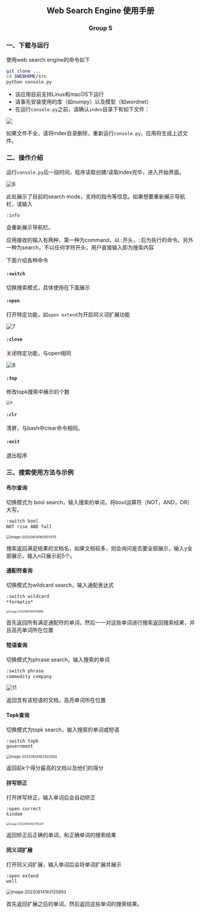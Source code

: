 ## <center> Web Search Engine 使用手册

### <center> Group 5

### 一、下载与运行

使用web search engine的命令如下

```bash
git clone ...
cd $WEBHOME/src 
python console.py
```

- 该应用目前支持Linux和macOS下运行
- 请事先安装使用的库（如numpy）以及模型（如wordnet）
- 在运行`console.py`之前，请确认`index`目录下有如下文件：

![](./image/2.png)

如果文件不全，请将index目录删除，重新运行`console.py`，应用将生成上述文件。

### 二、操作介绍

运行`console.py`后一段时间，程序读取创建/读取index完毕，进入开始界面。

![6](image\6.png)

此处展示了目前的search  mode，支持的指令等信息。如果想要重新展示导航栏，请输入

```bash
:info
```

会重新展示导航栏。

应用接收的输入有两种，第一种为command，以`:`开头，`:`后为执行的命令。另外一种为search，不以任何字符开头，用户直接输入即为搜索内容

下面介绍各种命令

#### `:switch`

切换搜索模式，具体使用在下面展示

#### `:open`

打开特定功能，如`open extend`为开启同义词扩展功能

![7](image\7.png)

#### `:close`

关闭特定功能，与open相同

<img src="image\8.png" alt="8"  />

#### `:top`

修改topk搜索中展示的个数

<img src="image\9.png" alt="9" style="zoom: 67%;" />

#### `:clr`

清屏，与bash中clear命令相同。

#### `:exit`

退出程序

### 三、搜索使用方法与示例

#### 布尔查询

切换模式为 bool search，输入搜索的单词，将bool运算符（NOT，AND，OR）大写。

```bash
:switch bool
NOT rise AND fall
```

<img src="image\10.png" alt="image-20220614160501375" style="zoom: 67%;" />

搜索返回满足结果的文档名，如果文档较多，则会询问是否要全部展示，输入y全部展示，输入n只展示前5个。

#### 通配符查询

切换模式为wildcard search，输入通配表达式

```bash
:switch wildcard
*formatio*
```

<img src="image\15.png" alt="image-20220614161016868" style="zoom:50%;" />

首先返回所有满足通配符的单词，然后一一对这些单词进行搜索返回搜索结果，并且高亮单词所在位置

#### 短语查询

切换模式为phrase search，输入搜索的单词

```bash
:switch phrase
commodity company
```

![11](image\11.png)

返回含有该短语的文档，高亮单词所在位置

#### Topk查询

切换模式为topk search，输入搜索的单词或短语

```bash
:switch topk
government
```

<img src="image\12.png" alt="image-20220614162302592" style="zoom: 67%;" />

返回前k个得分最高的文档以及他们的得分

#### 拼写矫正

打开拼写矫正，输入单词后会自动矫正

```bash
:open correct
kindom
```

<img src="image\13.png" alt="image-20220614162755341" style="zoom:50%;" />

返回矫正后正确的单词，和正确单词的搜索结果

#### 同义词扩展

打开同义词扩展，输入单词后会将单词扩展并展示

```bash
:open extend
well
```

<img src="image\14.png" alt="image-20220614163125893" style="zoom:80%;" />

首先返回扩展之后的单词，然后返回这些单词的搜索结果。